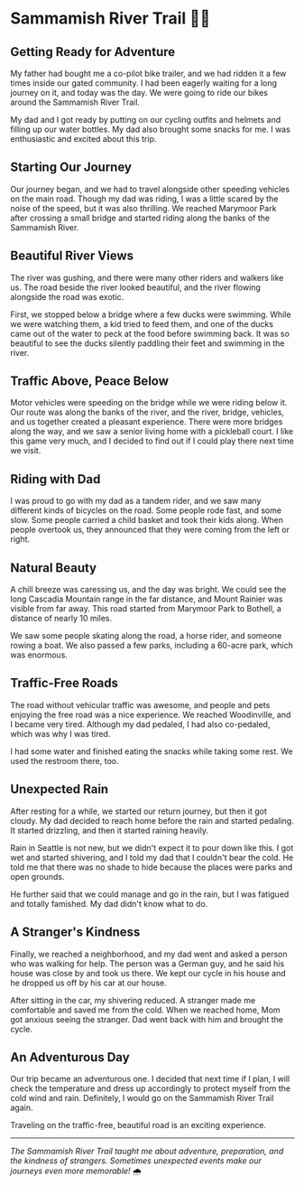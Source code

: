 # Sammamish River Trail 🚴‍♂️

## Getting Ready for Adventure

My father had bought me a co-pilot bike trailer, and we had ridden it a few times inside our gated community. I had been eagerly waiting for a long journey on it, and today was the day. We were going to ride our bikes around the Sammamish River Trail.

My dad and I got ready by putting on our cycling outfits and helmets and filling up our water bottles. My dad also brought some snacks for me. I was enthusiastic and excited about this trip.

## Starting Our Journey

Our journey began, and we had to travel alongside other speeding vehicles on the main road. Though my dad was riding, I was a little scared by the noise of the speed, but it was also thrilling. We reached Marymoor Park after crossing a small bridge and started riding along the banks of the Sammamish River.

## Beautiful River Views

The river was gushing, and there were many other riders and walkers like us. The road beside the river looked beautiful, and the river flowing alongside the road was exotic.

First, we stopped below a bridge where a few ducks were swimming. While we were watching them, a kid tried to feed them, and one of the ducks came out of the water to peck at the food before swimming back. It was so beautiful to see the ducks silently paddling their feet and swimming in the river.

## Traffic Above, Peace Below

Motor vehicles were speeding on the bridge while we were riding below it. Our route was along the banks of the river, and the river, bridge, vehicles, and us together created a pleasant experience. There were more bridges along the way, and we saw a senior living home with a pickleball court. I like this game very much, and I decided to find out if I could play there next time we visit.

## Riding with Dad

I was proud to go with my dad as a tandem rider, and we saw many different kinds of bicycles on the road. Some people rode fast, and some slow. Some people carried a child basket and took their kids along. When people overtook us, they announced that they were coming from the left or right.

## Natural Beauty

A chill breeze was caressing us, and the day was bright. We could see the long Cascadia Mountain range in the far distance, and Mount Rainier was visible from far away. This road started from Marymoor Park to Bothell, a distance of nearly 10 miles.

We saw some people skating along the road, a horse rider, and someone rowing a boat. We also passed a few parks, including a 60-acre park, which was enormous.

## Traffic-Free Roads

The road without vehicular traffic was awesome, and people and pets enjoying the free road was a nice experience. We reached Woodinville, and I became very tired. Although my dad pedaled, I had also co-pedaled, which was why I was tired.

I had some water and finished eating the snacks while taking some rest. We used the restroom there, too.

## Unexpected Rain

After resting for a while, we started our return journey, but then it got cloudy. My dad decided to reach home before the rain and started pedaling. It started drizzling, and then it started raining heavily.

Rain in Seattle is not new, but we didn't expect it to pour down like this. I got wet and started shivering, and I told my dad that I couldn't bear the cold. He told me that there was no shade to hide because the places were parks and open grounds.

He further said that we could manage and go in the rain, but I was fatigued and totally famished. My dad didn't know what to do.

## A Stranger's Kindness

Finally, we reached a neighborhood, and my dad went and asked a person who was walking for help. The person was a German guy, and he said his house was close by and took us there. We kept our cycle in his house and he dropped us off by his car at our house.

After sitting in the car, my shivering reduced. A stranger made me comfortable and saved me from the cold. When we reached home, Mom got anxious seeing the stranger. Dad went back with him and brought the cycle.

## An Adventurous Day

Our trip became an adventurous one. I decided that next time if I plan, I will check the temperature and dress up accordingly to protect myself from the cold wind and rain. Definitely, I would go on the Sammamish River Trail again.

Traveling on the traffic-free, beautiful road is an exciting experience.

---

*The Sammamish River Trail taught me about adventure, preparation, and the kindness of strangers. Sometimes unexpected events make our journeys even more memorable!* 🌧️